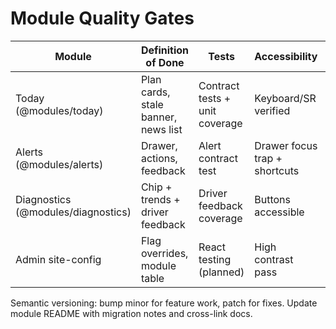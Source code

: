 # Module Quality Gates

| Module | Definition of Done | Tests | Accessibility | i18n | Telemetry |
| --- | --- | --- | --- | --- | --- |
| Today (@modules/today) | Plan cards, stale banner, news list | Contract tests + unit coverage | Keyboard/SR verified | CopyService keys prefixed `plan.*` | PLAN events + launch KPI |
| Alerts (@modules/alerts) | Drawer, actions, feedback | Alert contract test | Drawer focus trap + shortcuts | CopyService `alerts.*` | ALERTS taxonomy + experiments |
| Diagnostics (@modules/diagnostics) | Chip + trends + driver feedback | Driver feedback coverage | Buttons accessible | CopyService `feedback.*` | ML_INSIGHTS events |
| Admin site-config | Flag overrides, module table | React testing (planned) | High contrast pass | CopyService `nav.admin` | Telemetry (launch review) |

Semantic versioning: bump minor for feature work, patch for fixes. Update module README with migration notes and cross-link docs.
